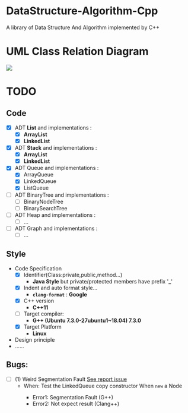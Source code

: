 # DataStructure-Algorithm-Cpp
A library of Data Structure And Algorithm implemented by C++

# UML Class Relation Diagram
![](https://s1.ax1x.com/2018/10/15/iaQrRI.png)

# TODO
## Code
- [x] ADT **List** and implementations : 
    - [x] **ArrayList**
    - [x] **LinkedList** 
- [x] ADT **Stack** and implementations :
    - [x] **ArrayList**
    - [x] **LinkedList**
- [X] ADT Queue and implementations :
    - [x] ArrayQueue
    - [x] LinkedQueue
    - [x] ListQueue
- [ ] ADT BinaryTree and implementations : 
    - [ ] BinaryNodeTree
    - [ ] BinarySearchTree
- [ ] ADT Heap and implementations : 
    - [ ] ...
- [ ] ADT Graph and implementations : 
    - [ ] ...
    
## Style
- Code Specification
  - [x] Identifier(Class:private,public,method...)
    - **Java Style** but private/protected members have prefix '**_**'
  - [x] Indent and auto format style...
    - **`clang-format`** : **Google**
  - [x] C++ version
    - **C++11**
  - [ ] Target compiler:
    - **G++ (Ubuntu 7.3.0-27ubuntu1~18.04) 7.3.0**
  - [x] Target Platform
    - **Linux**
    
- Design principle
- ......

## Bugs:
- [ ] (1) Weird Segmentation Fault [See report issue](https://github.com/Straydragonl/DataStructure-Algorithm-Cpp/issues/1)
  - When: Test the LinkedQueue<E> copy constructor When `new` a Node<E> 
      - Error1: Segmentation Fault (G++)
      - Error2: Not expect result (Clang++)